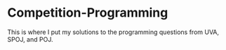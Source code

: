 # Competition-Programming

This is where I put my solutions to the programming questions from UVA, SPOJ, and POJ.
